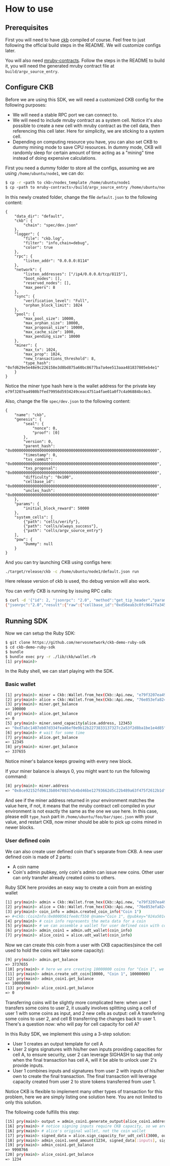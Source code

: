 # How to use

## Prerequisites

First you will need to have [ckb](https://github.com/nervosnetwork/ckb) compiled of course. Feel free to just following the official build steps in the README. We will customize configs later.

You will also need [mruby-contracts](https://github.com/nervosnetwork/mruby-contracts). Follow the steps in the README to build it, you will need the generated mruby contract file at `build/argv_source_entry`.

## Configure CKB

Before we are using this SDK, we will need a customized CKB config for the following purposes:

* We will need a stable RPC port we can connect to.
* We will need to include mruby contract as a system cell. Notice it's also possible to create a new cell with mruby contract as the cell data, then referencing this cell later. Here for simplicity, we are sticking to a system cell.
* Depending on computing resource you have, you can also set CKB to dummy mining mode to save CPU resources. In dummy mode, CKB will randomly sleep for certain amount of time acting as a "mining" time instead of doing expensive calculations.

First you need a dummy folder to store all the configs, assuming we are using `/home/ubuntu/node1`, we can do:

```bash
$ cp -r <path to ckb>/nodes_template /home/ubuntu/node1
$ cp <path to mruby-contracts>/build/argv_source_entry /home/ubuntu/node1/spec/cells/
```

In this newly created folder, change the file `default.json` to the following content:

```
{
    "data_dir": "default",
    "ckb": {
        "chain": "spec/dev.json"
    },
    "logger": {
        "file": "ckb.log",
        "filter": "info,chain=debug",
        "color": true
    },
    "rpc": {
        "listen_addr": "0.0.0.0:8114"
    },
    "network": {
        "listen_addresses": ["/ip4/0.0.0.0/tcp/8115"],
        "boot_nodes": [],
        "reserved_nodes": [],
        "max_peers": 8
    },
    "sync": {
        "verification_level": "Full",
        "orphan_block_limit": 1024
    },
    "pool": {
        "max_pool_size": 10000,
        "max_orphan_size": 10000,
        "max_proposal_size": 10000,
        "max_cache_size": 1000,
        "max_pending_size": 10000
    },
    "miner": {
        "max_tx": 1024,
        "max_prop": 1024,
        "new_transactions_threshold": 8,
        "type_hash": "0xfd629e5e48e9c226158e3d8bd875a60bc8677ba7a4ee513aaa481837805eb4e1"
    }
}
```

Notice the miner type hash here is the wallet address for the private key `e79f3207ea4980b7fed79956d5934249ceac4751a4fae01a0f7c4a96884bc4e3`.

Also, change the file `spec/dev.json` to the following content:

```
{
    "name": "ckb",
    "genesis": {
        "seal": {
            "nonce": 0,
            "proof": [0]
        },
        "version": 0,
        "parent_hash": "0x0000000000000000000000000000000000000000000000000000000000000000",
        "timestamp": 0,
        "txs_commit": "0x0000000000000000000000000000000000000000000000000000000000000000",
        "txs_proposal": "0x0000000000000000000000000000000000000000000000000000000000000000",
        "difficulty": "0x100",
        "cellbase_id": "0x0000000000000000000000000000000000000000000000000000000000000000",
        "uncles_hash": "0x0000000000000000000000000000000000000000000000000000000000000000"
    },
    "params": {
        "initial_block_reward": 50000
    },
    "system_cells": [
        {"path": "cells/verify"},
        {"path": "cells/always_success"},
        {"path": "cells/argv_source_entry"}
    ],
    "pow": {
        "Dummy": null
    }
}
```

And you can try launching CKB using configs here:

```bash
./target/release/ckb -c /home/ubuntu/node1/default.json run
```

Here release version of ckb is used, tho debug version will also work.

You can verify CKB is running by issuing RPC calls:

```bash
$ curl -d '{"id": 2, "jsonrpc": "2.0", "method":"get_tip_header","params": []}' -H 'content-type:application/json' 'http://localhost:8114'
{"jsonrpc":"2.0","result":{"raw":{"cellbase_id":"0xd56eab3c0fc9647fa3451a132cd967a4d4f1fc768b8a515ddbd46fb91d5a7a1f","difficulty":"0x20000","number":2,"parent_hash":"0x2726a2938313c5f920b46d224c9ef21e3c9aa3098e340116819680b88f585484","timestamp":1542609053701,"txs_commit":"0xd56eab3c0fc9647fa3451a132cd967a4d4f1fc768b8a515ddbd46fb91d5a7a1f","txs_proposal":"0x0000000000000000000000000000000000000000000000000000000000000000","uncles_count":0,"uncles_hash":"0x0000000000000000000000000000000000000000000000000000000000000000","version":0},"seal":{"nonce":5039870112347525463,"proof":[]}},"id":2}
```

## Running SDK

Now we can setup the Ruby SDK:

```bash
$ git clone https://github.com/nervosnetwork/ckb-demo-ruby-sdk
$ cd ckb-demo-ruby-sdk
$ bundle
$ bundle exec pry -r ./lib/ckb/wallet.rb
[1] pry(main)>
```

In the Ruby shell, we can start playing with the SDK.

### Basic wallet

```bash
[1] pry(main)> miner = Ckb::Wallet.from_hex(Ckb::Api.new, "e79f3207ea4980b7fed79956d5934249ceac4751a4fae01a0f7c4a96884bc4e3")
[2] pry(main)> alice = Ckb::Wallet.from_hex(Ckb::Api.new, "76e853efa8245389e33f6fe49dcbd359eb56be2f6c3594e12521d2a806d32156")
[3] pry(main)> miner.get_balance
=> 100000
[4] pry(main)> alice.get_balance
=> 0
[5] pry(main)> miner.send_capacity(alice.address, 12345)
=> "0xd7abc1407eb07d334fea86ef0e9b12b2273833137327c2a53f2d8ba1be1e4d85"
[6] pry(main)> # wait for some time
[7] pry(main)> alice.get_balance
=> 12345
[8] pry(main)> miner.get_balance
=> 337655
```

Notice miner's balance keeps growing with every new block.

If your miner balance is always 0, you might want to run the following command:

```bash
[8] pry(main)> miner.address
=> "0x8ce92152fd9613b80470837eb4bd46be12793662d5c22b489a63f475f2612b1d"
```

And see if the miner address returned in your environment matches the value here, if not, it means that the mruby contract cell compiled in your environment is not exactly the same as the one we use here. In this case, please edit `type_hash` part in `/home/ubuntu/foo/bar/spec.json` with your value, and restart CKB, now miner should be able to pick up coins mined in newer blocks.

### User defined coin

We can also create user defined coin that's separate from CKB. A new user defined coin is made of 2 parts:

* A coin name
* Coin's admin pubkey, only coin's admin can issue new coins. Other user can only transfer already created coins to others.

Ruby SDK here provides an easy way to create a coin from an existing wallet

```bash
[1] pry(main)> admin = Ckb::Wallet.from_hex(Ckb::Api.new, "e79f3207ea4980b7fed79956d5934249ceac4751a4fae01a0f7c4a96884bc4e3")
[2] pry(main)> alice = Ckb::Wallet.from_hex(Ckb::Api.new, "76e853efa8245389e33f6fe49dcbd359eb56be2f6c3594e12521d2a806d32156")
[3] pry(main)> coin_info = admin.created_coin_info("Coin 1")
=> #<Ckb::CoinInfo:0x0000561fee8cf550 @name="Coin 1", @pubkey="024a501efd328e062c8675f2365970728c859c592beeefd6be8ead3d901330bc01">
[4] pry(main)> # coin info represents the meta data for a coin
[5] pry(main)> # we can assemble a wallet for user defined coin with coin info structure
[6] pry(main)> admin_coin1 = admin.udt_wallet(coin_info)
[7] pry(main)> alice_coin1 = alice.udt_wallet(coin_info)
```

Now we can create this coin from a user with CKB capacities(since the cell used to hold the coins will take some capacity):

```bash
[9] pry(main)> admin.get_balance
=> 3737655
[10] pry(main)> # here we are creating 10000000 coins for "Coin 1", we put those coins in a cell with 10000 CKB capacity
[11] pry(main)> admin.create_udt_coin(10000, "Coin 1", 10000000)
[12] pry(main)> admin_coin1.get_balance
=> 10000000
[13] pry(main)> alice_coin1.get_balance
=> 0
```

Transferring coins will be slightly more complicated here: when user 1 transfers some coins to user 2, it usually involves splitting using a cell of user 1 with some coins as input, and 2 new cells as output: cell A transfering some coins to user 2, and cell B transferring the changes back to user 1. There's a question now: who will pay for cell capacity for cell A?

In this Ruby SDK, we implement this using a 3-step solution:

* User 1 creates an output template for cell A
* User 2 signs signatures with his/her own inputs providing capacities for cell A, to ensure security, user 2 can leverage SIGHASH to say that only when the final transaction has cell A, will it be able to unlock user 2's provide inputs.
* User 1 combines inputs and signatures from user 2 with inputs of his/her own to create the final transaction. The final transaction will leverage capacity created from user 2 to store tokens transferred from user 1.

Notice CKB is flexible to implement many other types of transaction for this problem, here we are simply listing one solution here. You are not limited to only this solution.

The following code fulfills this step:

```bash
[15] pry(main)> output = admin_coin1.generate_output(alice_coin1.address, 1234, 3000)
[16] pry(main)> # notice signing inputs require CKB capacity, so we are using
[16] pry(main)> # alice's original wallet, not the coin wallet
[17] pry(main)> signed_data = alice.sign_capacity_for_udt_cell(3000, output)
[18] pry(main)> admin_coin1.send_amount(1234, signed_data[:inputs], signed_data[:outputs])
[19] pry(main)> admin_coin1.get_balance
=> 9998766
[20] pry(main)> alice_coin1.get_balance
=> 1234
```
